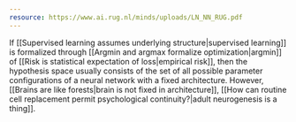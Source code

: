 ```yaml
---
resource: https://www.ai.rug.nl/minds/uploads/LN_NN_RUG.pdf
---
```


If [[Supervised learning assumes underlying structure|supervised learning]] is formalized through [[Argmin and argmax formalize optimization|argmin]] of [[Risk is statistical expectation of loss|empirical risk]], then the hypothesis space usually consists of the set of all possible parameter configurations of a neural network with a fixed architecture. However, [[Brains are like forests|brain is not fixed in architecture]], [[How can routine cell replacement permit psychological continuity?|adult neurogenesis is a thing]].